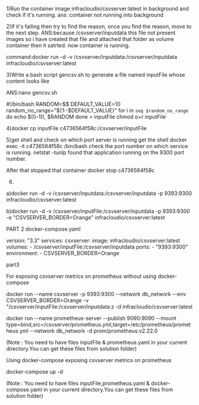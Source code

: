1)Run the container image infracloudio/csvserver:latest in background and check if it's running.
ans:  container not running into background


2)If it's failing then try to find the reason, once you find the reason, move to the next step.
 ANS:because /csvserver/inputdata this file not present images so i have created that file and attached that folder as volume container then 
 it satrted. now container is running.
 
 command:docker run -d -v /csvserver/inputdata:/csvserver/inputdata  infracloudio/csvserver:latest
 
 3)Write a bash script gencsv.sh to generate a file named inputFile whose content looks like
 
 ANS:nano gencsv.sh
 
 #!/bin/bash
RANDOM=$$
DEFAULT_VALUE=10
random_no_range="${1:-$DEFAULT_VALUE}"
for i in `seq $random_no_range`
do
 echo $((i-1)), $RANDOM
done > inputFile
chmod o+r inputFile

 
 4)docker cp inputFile  c4736564f58c:/csvserver/inputFile
 

5)get shell and check on which port server is running
  get the shell
     docker exec -it c4736564f58c  /bin/bash
  check the port number on which service is running.
       netstat -tunlp
  found that application running on the 9300 port number.
  
  After that stopped that container
  docker stop c4736564f58c
  
 6)
   a)docker run -d -v /csvserver/inputdata:/csvserver/inputdata -p 9393:9300  infracloudio/csvserver:latest  

   b)docker run -d -v /csvserver/inputFile:/csvserver/inputdata -p 9393:9300 -e "CSVSERVER_BORDER=Orange"   infracloudio/csvserver:latest
 
 
 
 PART 2  docker-compose.yaml
     
version: "3.3"
services:
        csvserver:
          image: infracloudio/csvserver:latest
          volumes:
            - /csvserver/inputFile:/csvserver/inputdata
          ports:
            - "9393:9300"
          environment:
            - CSVSERVER_BORDER=Orange  
            
      
part3

For exposing csvserver metrics on prometheus without using docker-compose

docker run --name csvserver -p 9393:9300 --network db_network --env CSVSERVER_BORDER=Orange -v "/csvserver/inputFile:/csvserver/inputdata:z -d infracloudio/csvserver:latest

docker run --name prometheus-server --publish 9090:9090 --mount type=bind,src=/csvserver/prometheus.yml,target=/etc/prometheus/prometheus.yml --network db_network -d prom/prometheus:v2.22.0

(Note : You need to have files inputFile & prometheus.yaml in your current directory.You can get these files from solution folder)

Using docker-compose exposing csvserver metrics on prometheus

docker-compose up -d

(Note : You need to have files inputFile,prometheus.yaml & docker-compose.yaml in your current directory.You can get these files from solution folder)

